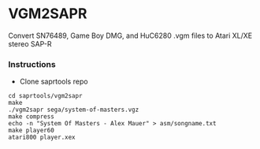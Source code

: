 # VGM2SAPR

Convert SN76489, Game Boy DMG, and HuC6280 .vgm files to Atari XL/XE stereo SAP-R

### Instructions

* Clone saprtools repo

```
cd saprtools/vgm2sapr
make
./vgm2sapr sega/system-of-masters.vgz
make compress
echo -n "System Of Masters - Alex Mauer" > asm/songname.txt
make player60
atari800 player.xex
```
